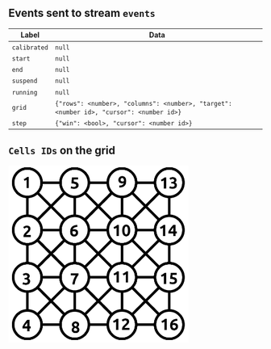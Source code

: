 ## Events sent to stream ``events``

Label                           | Data
------------------------------- | ----
``calibrated``                  | ``null``
``start``                       | ``null``
``end``                         | ``null``
``suspend``                     | ``null``
``running``                     | ``null``
``grid``                        | ``{"rows": <number>, "columns": <number>, "target": <number id>, "cursor": <number id>}``
``step``                        | ``{"win": <bool>, "cursor": <number id>}``

## ``Cells IDs`` on the grid

![alt text](./img/cells_ids.png)